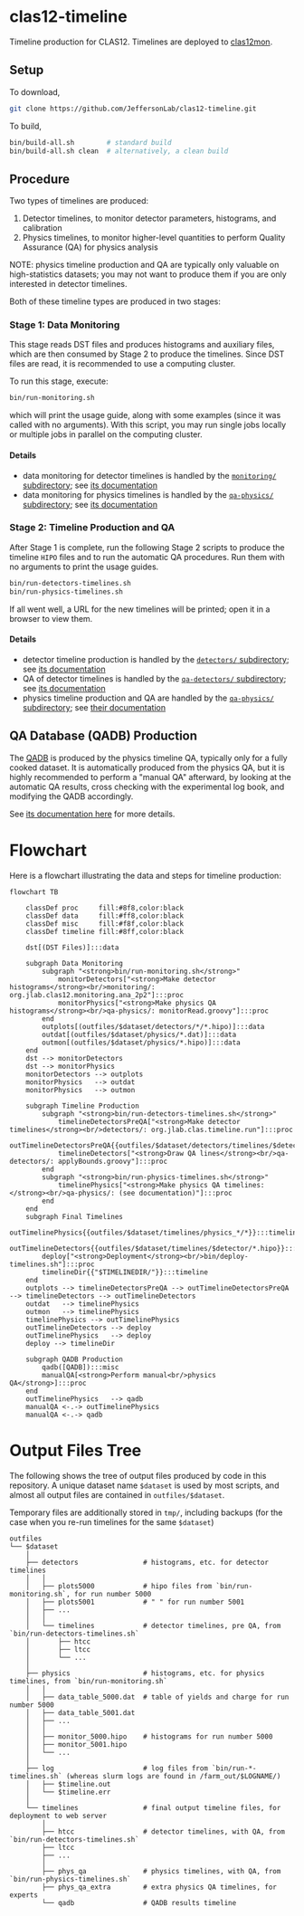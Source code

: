 # clas12-timeline

Timeline production for CLAS12. Timelines are deployed to [clas12mon](https://clas12mon.jlab.org).

## Setup

To download,
```bash
git clone https://github.com/JeffersonLab/clas12-timeline.git
```

To build,
```bash
bin/build-all.sh        # standard build
bin/build-all.sh clean  # alternatively, a clean build
```

## Procedure

Two types of timelines are produced:
1. Detector timelines, to monitor detector parameters, histograms, and calibration
2. Physics timelines, to monitor higher-level quantities to perform Quality Assurance (QA) for physics analysis

NOTE: physics timeline production and QA are typically only valuable on high-statistics datasets; you may not want
to produce them if you are only interested in detector timelines.

Both of these timeline types are produced in two stages:

### Stage 1: Data Monitoring

This stage reads DST files and produces histograms and auxiliary files, which are then consumed by Stage 2 to produce the timelines. Since DST files are read, it is recommended to use a computing cluster.

To run this stage, execute:
```bash
bin/run-monitoring.sh
```
which will print the usage guide, along with some examples (since it was called with no arguments). With this script, you may run single jobs locally or multiple jobs in parallel on the computing cluster.

#### Details
- data monitoring for detector timelines is handled by the [`monitoring/` subdirectory](monitoring);
  see [its documentation](monitoring/README.md)
- data monitoring for physics timelines is handled by the [`qa-physics/` subdirectory](qa-physics);
  see [its documentation](qa-physics/README.md)

### Stage 2: Timeline Production and QA

After Stage 1 is complete, run the following Stage 2 scripts to produce the timeline `HIPO` files and to run the automatic QA procedures. Run them with no arguments to print the usage guides.

```bash
bin/run-detectors-timelines.sh
bin/run-physics-timelines.sh
```

If all went well, a URL for the new timelines will be printed; open it in a browser to view them.


#### Details
- detector timeline production is handled by the [`detectors/` subdirectory](detectors);
  see [its documentation](detectors/README.md)
- QA of detector timelines is handled by the [`qa-detectors/` subdirectory](qa-detectors);
  see [its documentation](qa-detectors/README.md)
- physics timeline production and QA are handled by the [`qa-physics/` subdirectory](qa-physics);
  see [their documentation](qa-physics/README.md)

## QA Database (QADB) Production

The [QADB](https://github.com/JeffersonLab/clas12-qadb) is produced by the physics timeline QA, typically only for a fully cooked dataset. It is automatically produced from the physics QA, but it is highly recommended to perform a "manual QA" afterward, by looking at the automatic QA results, cross checking with the experimental log book, and modifying the QADB accordingly.

See [its documentation here](qa-physics) for more details.


# Flowchart
Here is a flowchart illustrating the data and steps for timeline production:

```mermaid
flowchart TB

    classDef proc     fill:#8f8,color:black
    classDef data     fill:#ff8,color:black
    classDef misc     fill:#f8f,color:black
    classDef timeline fill:#8ff,color:black

    dst[(DST Files)]:::data

    subgraph Data Monitoring
        subgraph "<strong>bin/run-monitoring.sh</strong>"
            monitorDetectors["<strong>Make detector histograms</strong><br/>monitoring/: org.jlab.clas12.monitoring.ana_2p2"]:::proc
            monitorPhysics["<strong>Make physics QA histograms</strong><br/>qa-physics/: monitorRead.groovy"]:::proc
        end
        outplots[(outfiles/$dataset/detectors/*/*.hipo)]:::data
        outdat[(outfiles/$dataset/physics/*.dat)]:::data
        outmon[(outfiles/$dataset/physics/*.hipo)]:::data
    end
    dst --> monitorDetectors
    dst --> monitorPhysics
    monitorDetectors --> outplots
    monitorPhysics   --> outdat
    monitorPhysics   --> outmon

    subgraph Timeline Production
        subgraph "<strong>bin/run-detectors-timelines.sh</strong>"
            timelineDetectorsPreQA["<strong>Make detector timelines</strong><br/>detectors/: org.jlab.clas.timeline.run"]:::proc
            outTimelineDetectorsPreQA{{outfiles/$dataset/detectors/timelines/$detector/*.hipo}}:::timeline
            timelineDetectors["<strong>Draw QA lines</strong><br/>qa-detectors/: applyBounds.groovy"]:::proc
        end
        subgraph "<strong>bin/run-physics-timelines.sh</strong>"
            timelinePhysics["<strong>Make physics QA timelines:</strong><br/>qa-physics/: (see documentation)"]:::proc
        end
    end
    subgraph Final Timelines
        outTimelinePhysics{{outfiles/$dataset/timelines/physics_*/*}}:::timeline
        outTimelineDetectors{{outfiles/$dataset/timelines/$detector/*.hipo}}:::timeline
        deploy["<strong>Deployment</strong><br/>bin/deploy-timelines.sh"]:::proc
        timelineDir{{"$TIMELINEDIR/"}}:::timeline
    end
    outplots --> timelineDetectorsPreQA --> outTimelineDetectorsPreQA --> timelineDetectors --> outTimelineDetectors
    outdat   --> timelinePhysics
    outmon   --> timelinePhysics
    timelinePhysics --> outTimelinePhysics
    outTimelineDetectors --> deploy
    outTimelinePhysics   --> deploy
    deploy --> timelineDir

    subgraph QADB Production
        qadb([QADB]):::misc
        manualQA[<strong>Perform manual<br/>physics QA</strong>]:::proc
    end
    outTimelinePhysics   --> qadb
    manualQA <-.-> outTimelinePhysics
    manualQA <-.-> qadb
```

# Output Files Tree

The following shows the tree of output files produced by code in this repository. A unique dataset name `$dataset` is used by most scripts, and almost all output files are contained in `outfiles/$dataset`.

Temporary files are additionally stored in `tmp/`, including backups (for the case when you re-run timelines for the same `$dataset`)

```
outfiles
└── $dataset
    │
    ├── detectors                # histograms, etc. for detector timelines
    │   │
    │   ├── plots5000            # hipo files from `bin/run-monitoring.sh`, for run number 5000
    │   ├── plots5001            # " " for run number 5001
    │   ├── ...
    │   │
    │   └── timelines            # detector timelines, pre QA, from `bin/run-detectors-timelines.sh`
    │       ├── htcc
    │       ├── ltcc
    │       └── ...
    │
    ├── physics                  # histograms, etc. for physics timelines, from `bin/run-monitoring.sh`
    │   │
    │   ├── data_table_5000.dat  # table of yields and charge for run number 5000
    │   ├── data_table_5001.dat
    │   ├── ...
    │   │
    │   ├── monitor_5000.hipo    # histograms for run number 5000
    │   ├── monitor_5001.hipo
    │   └── ...
    │
    ├── log                      # log files from `bin/run-*-timelines.sh` (whereas slurm logs are found in /farm_out/$LOGNAME/)
    │   ├── $timeline.out
    │   └── $timeline.err
    │
    └── timelines                # final output timeline files, for deployment to web server
        │
        ├── htcc                 # detector timelines, with QA, from `bin/run-detectors-timelines.sh`
        ├── ltcc
        ├── ...
        │
        ├── phys_qa              # physics timelines, with QA, from `bin/run-physics-timelines.sh`
        ├── phys_qa_extra        # extra physics QA timelines, for experts
        └── qadb                 # QADB results timeline
```
